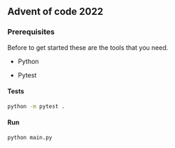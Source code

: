 ## Advent of code 2022

### Prerequisites

Before to get started these are the tools that you need.

- Python 

- Pytest 

#### Tests
```sh
python -m pytest .
```

#### Run

```sh
python main.py 
```
